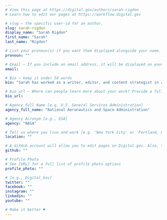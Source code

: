 ```yaml
---
# View this page at https://digital.gov/authors/sarah-rigdon
# Learn how to edit our pages at https://workflow.digital.gov

# slug — the specific user-id for an author.
slug: sarah-rigdon
display_name: "Sarah Rigdon"
first_name: "Sarah"
last_name: "Rigdon"

# List your pronoun(s) if you want them displayed alongside your name. If blank, we'll use just your name. Learn more http://mypronouns.org
pronoun: ""

# Email — If you include an email address, it will be displayed on your profile page
email: 

# Bio — keep it under 50 words
bio: "Sarah has worked as a writer, editor, and content strategist in a few different industries for about 15 years, including as a technical writer and communications strategist for the Office of the CIO at NASA Headquarters. She’s served as the program director for the Dionysium, Austin's longest running debate forum and educational variety show, and as a community organizer with Code for America brigades in Washington, D.C. and Houston, TX."

# bio_url — Where can people learn more about your work? Provide a full URL [e.g. 'https://www.example.gov/']
bio_url: 

# Agency Full Name [e.g. U.S. General Services Administration]
agency_full_name: "National Aeronautics and Space Administration"

# Agency Acronym [e.g., GSA]
agency: "NASA"

# Tell us where you live and work [e.g. 'New York City' or 'Portland, OR']
location: ""

# A GitHub account will allow you to edit pages on Digital.gov. Also, the image used in your GitHub account can be used to populate your digital.gov profile photo. Learn more about getting a Github account at [URL]
github: ""

# Profile Photo
# See [URL] for a full list of profile photo options
profile_photo: ""

# [e.g., Digital_Gov]
twitter: ""
facebook: ""
instagram: ""
linkedin: ""
youtube: ""

# Make it better ♥
---
```

